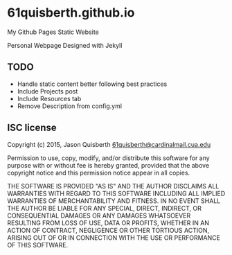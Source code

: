 ---
---
# 61quisberth.github.io
My Github Pages Static Website

Personal Webpage Designed with Jekyll

## TODO

* Handle static content better following best practices
* Include Projects post
* Include Resources tab
* Remove Description from config.yml

## ISC license

Copyright (c) 2015, Jason Quisberth <61quisberth@cardinalmail.cua.edu>

Permission to use, copy, modify, and/or distribute this software for any
purpose with or without fee is hereby granted, provided that the above
copyright notice and this permission notice appear in all copies.

THE SOFTWARE IS PROVIDED "AS IS" AND THE AUTHOR DISCLAIMS ALL WARRANTIES
WITH REGARD TO THIS SOFTWARE INCLUDING ALL IMPLIED WARRANTIES OF
MERCHANTABILITY AND FITNESS. IN NO EVENT SHALL THE AUTHOR BE LIABLE FOR
ANY SPECIAL, DIRECT, INDIRECT, OR CONSEQUENTIAL DAMAGES OR ANY DAMAGES
WHATSOEVER RESULTING FROM LOSS OF USE, DATA OR PROFITS, WHETHER IN AN
ACTION OF CONTRACT, NEGLIGENCE OR OTHER TORTIOUS ACTION, ARISING OUT OF
OR IN CONNECTION WITH THE USE OR PERFORMANCE OF THIS SOFTWARE.
